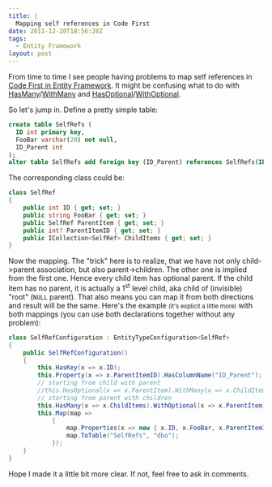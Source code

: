 ```yaml
---
title: |
  Mapping self references in Code First
date: 2011-12-20T18:56:28Z
tags:
  - Entity Framework
layout: post
---
```

From time to time I see people having problems to map self references in [Code First in Entity Framework][1]. It might be confusing what to do with [HasMany][2]/[WithMany][3] and [HasOptional][4]/[WithOptional][5].

So let's jump in. Define a pretty simple table:

```sql
create table SelfRefs (
  ID int primary key,
  FooBar varchar(20) not null,
  ID_Parent int
);
alter table SelfRefs add foreign key (ID_Parent) references SelfRefs(ID);
```

The corresponding class could be:

```csharp
class SelfRef
{
	public int ID { get; set; }
	public string FooBar { get; set; }
	public SelfRef ParentItem { get; set; }
	public int? ParentItemID { get; set; }
	public ICollection<SelfRef> ChildItems { get; set; }
}
```

Now the mapping. The "trick" here is to realize, that we have not only child->parent association, but also parent->children. The other one is implied from the first one. Hence every child item has optional parent. If the child item has no parent, it is actually a 1<sup>st</sup> level child, aka child of (invisible) "root" (`NULL` parent). That also means you can map it from both directions and result will be the same. Here's the example <small>(it's explicit a little more)</small> with both mappings (you can use both declarations together without any problem):

```csharp
class SelfRefConfiguration : EntityTypeConfiguration<SelfRef>
{
	public SelfRefConfiguration()
	{
		this.HasKey(x => x.ID);
		this.Property(x => x.ParentItemID).HasColumnName("ID_Parent");
		// starting from child with parent
		//this.HasOptional(x => x.ParentItem).WithMany(x => x.ChildItems).HasForeignKey(x => x.ParentItemID).WillCascadeOnDelete(false);
		// starting from parent with children
		this.HasMany(x => x.ChildItems).WithOptional(x => x.ParentItem).HasForeignKey(x => x.ParentItemID).WillCascadeOnDelete(false);
		this.Map(map =>
			{
				map.Properties(x => new { x.ID, x.FooBar, x.ParentItemID });
				map.ToTable("SelfRefs", "dbo");
			});
	}
}
```

Hope I made it a little bit more clear. If not, feel free to ask in comments.

[1]: http://msdn.microsoft.com/en-us/library/gg696172(v=vs.103).aspx
[2]: http://msdn.microsoft.com/en-us/library/gg671281(v=vs.103).aspx
[3]: http://msdn.microsoft.com/en-us/library/gg696687(v=VS.103).aspx
[4]: http://msdn.microsoft.com/en-us/library/gg671230(v=vs.103).aspx
[5]: http://msdn.microsoft.com/en-us/library/gg679294(v=VS.103).aspx